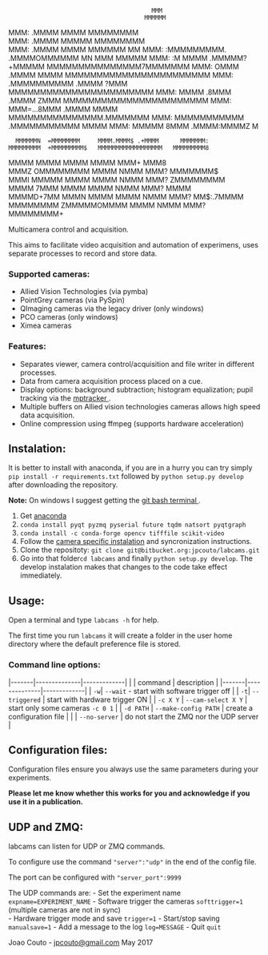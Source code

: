 
                                            MMM                
                                          MMMMMM               
   MMM:               .MMMM             MMMM MMMMMMMM          
   MMM:               .MMMM            MMMMM MMMMMMMM          
   MMM:               .MMMM             MMMM  MMMMMM        MM 
   MMM:  :MMMMMMMMM.  .MMMMOMMMMMM       MN     MMM      MMMMM 
   MMM:  :M     MMMM  .MMMMM?+MMMMM    MMMMMMMMMMMMMMM7MMMMMMM 
   MMM:         OMMM  .MMMM    MMMM    MMMMMMMMMMMMMMMMMMMMMMM 
   MMM:  .MMMMMMMMMM  .MMMM    ?MMM    MMMMMMMMMMMMMMMMMMMMMMM 
   MMM:  MMMM  .8MMM  .MMMM    ZMMM    MMMMMMMMMMMMMMMMMMMMMMM 
   MMM:  MMM=...8MMM  .MMMM    MMMM    MMMMMMMMMMMMMMM.MMMMMMM 
   MMM:  MMMMMMMMMMM  .MMMMMMMMMMM                        MMMM 
   MMM:   MMMMM 8MMM  .MMMM:MMMMZ                            M  
   
      MMMMMMN  =MMMMMMMM     MMMM.MMMM$ .+MMMM      MMMMMMM:   
    MMMMMMMMM  +MMMMMMMMM$   MMMMMMMMMMMMMMMMMM   MMMMMMMMM8   
   MMMM               MMMM   MMMM   MMMM    MMM+  MMM8         
   MMMZ          OMMMMMMMM   MMMM   NMMM    MMM?  MMMMMMM$     
   MMMI        MMMMM  MMMM   MMMM   NMMM    MMM?   ZMMMMMMMM   
   MMMM       7MMM    MMMM   MMMM   NMMM    MMM?        MMMM   
    MMMMD+7MM  MMMN   MMMM   MMMM   NMMM    MMM?  MM$:.7MMMM   
     MMMMMMMM  ZMMMMMOMMMM   MMMM   NMMM    MMM?  MMMMMMMM+                                                              

Multicamera control and acquisition.

This aims to facilitate video acquisition and automation of experimens, uses separate processes to record and store data.

### Supported cameras:

 * Allied Vision Technologies (via pymba)
 * PointGrey cameras (via PySpin)
 * QImaging cameras via the legacy driver (only windows)
 * PCO cameras (only windows)
 * Ximea cameras

### Features:

 *  Separates viewer, camera control/acquisition and file writer in different processes.
 *  Data from camera acquisition process placed on a cue.
 *  Display options: background subtraction; histogram equalization; pupil tracking via the [ mptracker ](https://bitbucket.org/jpcouto/mptracker).	
 *  Multiple buffers on Allied vision technologies cameras allows high speed data acquisition.
 * Online compression using ffmpeg (supports hardware acceleration)


## Instalation:

It is better to install with anaconda, if you are in a hurry you can try simply ``pip install -r requirements.txt`` followed by ``python setup.py develop`` after downloading the repository.

**Note:** On windows I suggest getting the [ git bash terminal ](https://git-scm.com/downloads).

1. Get [ anaconda ](https://conda.io/anaconda.html) 
2. ``conda install pyqt pyzmq pyserial future tqdm natsort pyqtgraph``
3. ``conda install -c conda-forge opencv tifffile scikit-video ``
4. Follow the [camera specific instalation](./camera_instructions.md)  and syncronization instructions.
5. Clone the repositoty: ``git clone git@bitbucket.org:jpcouto/labcams.git``
6. Go into that folder``cd labcams`` and finally ``python setup.py develop``. The develop instalation makes that changes to the code take effect immediately.


## Usage:

Open a terminal and type ``labcams -h`` for help.

The first time you run ``labcams`` it will create a folder in the user home directory where the default preference file is stored.

### Command line options:

|-------|--------------|-------------|
|       |  command     | description |
|-------|--------------|-------------|
| ``-w``| ``--wait`` - start with software trigger off |
| ``-t``| ``--triggered`` |  start with hardware trigger ON |
| ``-c X Y`` | ``--cam-select X Y``     |  start only some cameras ``-c 0 1`` |
| ``-d PATH`` | ``--make-config PATH``  |  create a configuration file |
| | ``--no-server`` | do not start the ZMQ nor the UDP server |



## Configuration files:

Configuration files ensure you always use the same parameters during your experiments.




**Please let me know whether this works for you and acknowledge if you use it in a publication.**

UDP and ZMQ:
------------

labcams can listen for UDP or ZMQ commands.


To configure use the command ``"server":"udp"`` in the end of the config file.

The port can be configured with ``"server_port":9999``

The UDP commands are:
    - Set the experiment name ``expname=EXPERIMENT_NAME``
    - Software trigger the cameras ``softtrigger=1`` (multiple cameras are not in sync)        
    - Hardware trigger mode and save ``trigger=1``
    - Start/stop saving ``manualsave=1``
    - Add a message to the log ``log=MESSAGE``
    - Quit ``quit``

Joao Couto - jpcouto@gmail.com
May 2017

